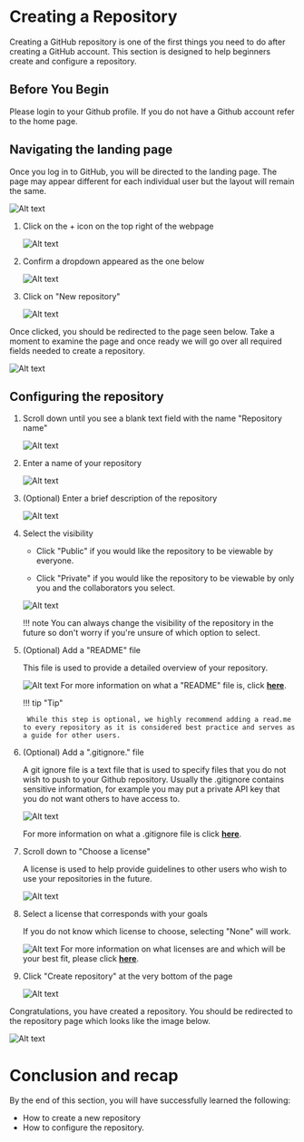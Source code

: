 # Creating a Repository

Creating a GitHub repository is one of the first things you need to do after creating a GitHub account.
This section is designed to help beginners create and configure a repository.

## Before You Begin

Please login to your Github profile. If you do not have a Github account refer to the home page.

## Navigating the landing page

Once you log in to GitHub, you will be directed to the landing page. The page may appear different for each individual user but the layout will remain the same.

![Alt text](https://gcdnb.pbrd.co/images/Px1c5cdjot8s.png?o=1)

1. Click on the + icon on the top right of the webpage 

    ![Alt text](https://gcdnb.pbrd.co/images/Lrc36dW7213F.png?o=1 )

2. Confirm a dropdown appeared as the one below

    ![Alt text](https://gcdnb.pbrd.co/images/Tjbss6Wg4nqM.png?o=1 )

3. Click on "New repository" 

    ![Alt text](https://gcdnb.pbrd.co/images/1x4eQQKC1cDU.png?o=1 )

Once clicked, you should be redirected to the page seen below. Take a moment to examine the page and once ready we will go over all required fields needed to create a repository.

![Alt text](https://gcdnb.pbrd.co/images/5IouJOtYoMZ5.png?o=1 )

## Configuring the repository

1. Scroll down until you see a blank text field with the name "Repository name"

    ![Alt text](https://gcdnb.pbrd.co/images/tjH7z4fxCd0l.png?o=1 )

2. Enter a name of your repository

    ![Alt text](https://gcdnb.pbrd.co/images/cmMn7APRgzmt.png?o=1 )

3. (Optional) Enter a brief description of the repository

    ![Alt text](https://gcdnb.pbrd.co/images/pwPHwUq4dkyN.png?o=11 )

4. Select the visibility

    * Click "Public" if you would like the repository to be viewable by everyone.

    * Click "Private" if you would like the repository to be viewable by only you and the collaborators you select.

    ![Alt text](https://gcdnb.pbrd.co/images/5gF5KiqDvPbt.png?o=1 )

    !!! note
        You can always change the visibility of the repository in the future so don't worry if you're unsure of which option to select.

5. (Optional) Add a "README" file

    This file is used to provide a detailed overview of your repository.

    ![Alt text](https://gcdnb.pbrd.co/images/7zw1fF7XXeJt.png?o=1 )
    For more information on what a "README" file is, click [**here**](https://docs.github.com/en/repositories/managing-your-repositorys-settings-and-features/customizing-your-repository/about-readmes).

    !!! tip "Tip"

        While this step is optional, we highly recommend adding a read.me to every repository as it is considered best practice and serves as a guide for other users.

6. (Optional) Add a ".gitignore." file

    A git ignore file is a text file that is used to specify files that you do not wish to push to your Github repository. Usually the .gitignore contains sensitive information, for example you may put a private API key that you do not want others to have access to.

    ![Alt text](https://gcdnb.pbrd.co/images/i8GnBijugwM7.png?o=1) 


    For more information on what a .gitignore file is click [**here**](https://docs.github.com/en/get-started/getting-started-with-git/ignoring-files).

7. Scroll down to "Choose a license"

    A license is used to help provide guidelines to other users who wish to use your repositories in the future.

    ![Alt text](https://gcdnb.pbrd.co/images/d3cTeybPSJ9C.png?o=1)

8. Select a license that corresponds with your goals

    If you do not know which license to choose, selecting "None" will work.

    ![Alt text](https://gcdnb.pbrd.co/images/BEt0ccKoWZrh.png?o=1 )
    For more information on what licenses are and which will be your best fit, please click [**here**](https://docs.github.com/en/repositories/managing-your-repositorys-settings-and-features/customizing-your-repository/licensing-a-repository).

9. Click "Create repository" at the very bottom of the page

    ![Alt text](https://gcdnb.pbrd.co/images/B89nWvKOsaby.png?o=1 )

Congratulations, you have created a repository. You should be redirected to the repository page which looks like the image below.

![Alt text](https://gcdnb.pbrd.co/images/m2xtCN6JxLHY.png?o=1 )

# Conclusion and recap

By the end of this section, you will have successfully learned the following:

* How to create a new repository
* How to configure the repository.
